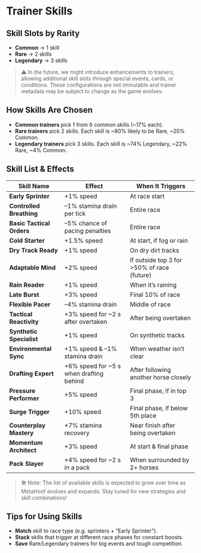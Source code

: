 # Trainer Skills

## Skill Slots by Rarity

- **Common** → 1 skill  
- **Rare** → 2 skills  
- **Legendary** → 3 skills  

> ⚠️ In the future, we might introduce enhancements to trainers, allowing additional skill slots through special events, cards, or conditions. These configurations are not immutable and trainer metadata may be subject to change as the game evolves.

## How Skills Are Chosen

- **Common trainers** pick 1 from 6 common skills (~17% each).  
- **Rare trainers** pick 2 skills. Each skill is ~80% likely to be Rare, ~20% Common.  
- **Legendary trainers** pick 3 skills. Each skill is ~74% Legendary, ~22% Rare, ~4% Common.  

## Skill List & Effects

| Skill Name               | Effect                                     | When It Triggers                           |
|--------------------------|--------------------------------------------|---------------------------------------------|
| **Early Sprinter**       | +1% speed                                 | At race start                              |
| **Controlled Breathing** | –1% stamina drain per tick                | Entire race                                |
| **Basic Tactical Orders**| –5% chance of pacing penalties            | Entire race                                |
| **Cold Starter**         | +1.5% speed                                | At start, if fog or rain                   |
| **Dry Track Ready**      | +1% speed                                  | On dry dirt tracks                         |
| **Adaptable Mind**       | +2% speed                                  | If outside top 3 for >50% of race (future) |
| **Rain Reader**          | +1% speed                                  | When it’s raining                          |
| **Late Burst**           | +3% speed                                  | Final 10% of race                          |
| **Flexible Pacer**       | –4% stamina drain                          | Middle of race                             |
| **Tactical Reactivity**  | +3% speed for ~2 s after overtaken         | After being overtaken                      |
| **Synthetic Specialist** | +1% speed                                  | On synthetic tracks                        |
| **Environmental Sync**   | +1% speed & –1% stamina drain              | When weather isn’t clear                   |
| **Drafting Expert**      | +6% speed for ~5 s when drafting behind    | After following another horse closely      |
| **Pressure Performer**   | +5% speed                                  | Final phase, if in top 3                   |
| **Surge Trigger**        | +10% speed                                 | Final phase, if below 5th place            |
| **Counterplay Mastery**  | +7% stamina recovery                       | Near finish after being overtaken          |
| **Momentum Architect**   | +3% speed                                  | At start & final phase                     |
| **Pack Slayer**          | +4% speed for ~2 s in a pack               | When surrounded by 2+ horses               |

> 🛠 Note: The list of available skills is expected to grow over time as MetaHoof evolves and expands. Stay tuned for new strategies and skill combinations!

## Tips for Using Skills

- **Match** skill to race type (e.g. sprinters + “Early Sprinter”).  
- **Stack** skills that trigger at different race phases for constant boosts.  
- **Save** Rare/Legendary trainers for big events and tough competition. 